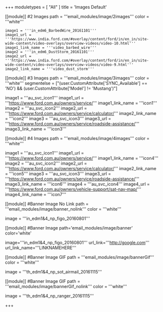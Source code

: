 +++
moduletypes = [ "All" ]
title = 'Images Default'

[[module]] #2 Images
path = '''email_modules/image/2images'''
color = '''white'''

	image1 = '''in_edm6_BarbedWire_20161101'''
	image1_url = '''https://www.india.ford.com/#overlay/content/ford/in/en_in/site-wide-content/video-overlays/overview-videos/video-10.html'''
	image1_link_name = '''video_barbed_wire'''
	image2 = '''in_edm6_DustStorm_20161101'''
	image2_url = '''https://www.india.ford.com/#overlay/content/ford/in/en_in/site-wide-content/video-overlays/overview-videos/video-9.html'''
	image2_link_name = '''video_dust_storm'''

[[module]] #3 Images
path = '''email_modules/image/3images'''
color = '''white'''
segmentelse = ["(user.CustomAttribute['SYNC_Available'] == 'NO') && (user.CustomAttribute['Model'] != 'Mustang')"]

  image1 = '''au_svc_icon1'''
	image1_url = '''https://www.ford.com.au/owners/service/'''
	image1_link_name = '''icon1'''
  image2 = '''au_svc_icon2'''
	image2_url = '''https://www.ford.com.au/owners/service/calculator/'''
	image2_link_name = '''icon2'''
  image3 = '''au_svc_icon3'''
	image3_url = '''https://www.ford.com.au/owners/service/roadside-assistance/'''
	image3_link_name = '''icon3'''

[[module]] #4 Images
path = '''email_modules/image/4images'''
color = '''white'''

  image1 = '''au_svc_icon1'''
	image1_url = '''https://www.ford.com.au/owners/service/'''
	image1_link_name = '''icon4'''
  image2 = '''au_svc_icon2'''
	image2_url = '''https://www.ford.com.au/owners/service/calculator/'''
	image2_link_name = '''icon5'''
  image3 = '''au_svc_icon3'''
	image3_url = '''https://www.ford.com.au/owners/service/roadside-assistance/'''
	image3_link_name = '''icon6'''
  image4 = '''au_svc_icon4'''
	image4_url = '''https://www.ford.com.au/owners/vehicle-support/sat-nav-map/'''
	image4_link_name = '''icon7'''

[[module]] #Banner Image No Link
path = '''email_modules/image/banner_nolink'''
color = '''white'''

  image = '''in_edm1&4_np_figo_20160801'''

[[module]] #Banner Image
path='email_modules/image/banner'
color='white'

  image='''in_edm1&4_np_figo_20160801'''
  url_link='''http://google.com'''
	url_link_name='''LINKNAMEHERE'''

[[module]] #Banner Image GIF
path = '''email_modules/image/bannerGif'''
color = '''white'''

  image = '''th_edm1&4_np_sot_airmail_20161115'''

[[module]] #Banner Image GIF
path = '''email_modules/image/bannerGif_nolink'''
color = '''white'''

  image = '''th_edm1&4_np_ranger_20161115'''

+++
